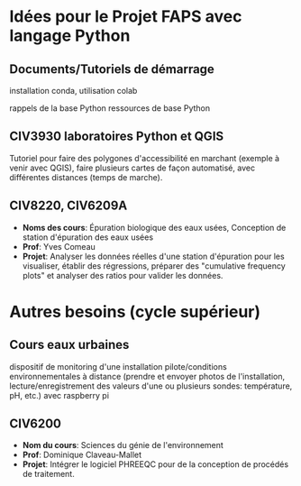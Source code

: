 # Idées pour le Projet FAPS avec langage Python

## Documents/Tutoriels de démarrage
installation conda, utilisation colab

rappels de la base Python
ressources de base Python

## CIV3930 laboratoires Python et QGIS
Tutoriel pour faire des polygones d'accessibilité en marchant (exemple à venir avec QGIS), faire plusieurs cartes de façon automatisé, avec différentes distances (temps de marche).

## CIV8220, CIV6209A
- **Noms des cours**: Épuration biologique des eaux usées, Conception de station d'épuration des eaux usées
- **Prof**: Yves Comeau
- **Projet**: Analyser les données réelles d'une station d'épuration pour les visualiser, établir des régressions, préparer des "cumulative frequency plots" et analyser des ratios pour valider les données.


# Autres besoins (cycle supérieur)
## Cours eaux urbaines
dispositif de monitoring d'une installation pilote/conditions environnementales à distance (prendre et envoyer photos de l'installation, lecture/enregistrement des valeurs d'une ou plusieurs sondes: température, pH, etc.) avec raspberry pi

## CIV6200 
- **Nom du cours**: Sciences du génie de l'environnement
- **Prof**: Dominique Claveau-Mallet
- **Projet**: Intégrer le logiciel PHREEQC pour de la conception de procédés de traitement.
